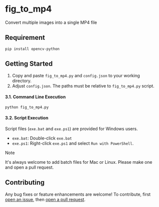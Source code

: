 # fig_to_mp4
Convert multiple images into a single MP4 file

## Requirement
```shell
pip install opencv-python
```

## Getting Started
1. Copy and paste `fig_to_mp4.py` and `config.json` to your working directory.
2. Adjust `config.json`. The paths must be relative to `fig_to_mp4.py` script.

#### 3.1. Command Line Execution
```shell
python fig_to_mp4.py
```

#### 3.2. Script Execution
Script files (`exe.bat` and `exe.ps1`) are provided for Windows users.
- `exe.bat`: Double-click `exe.bat`
- `exe.ps1`: Right-click `exe.ps1` and select `Run with PowerShell`.

> [!NOTE]
> It's always welcome to add batch files for Mac or Linux.
> Please make one and open a pull request.

## Contributing
Any bug fixes or feature enhancements are welcome! To contribute, first [open an issue](https://opensource.guide/how-to-contribute/#opening-an-issue), then [open a pull request](https://opensource.guide/how-to-contribute/#opening-an-issue).
